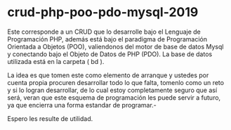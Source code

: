 # crud-php-poo-pdo-mysql-2019
Este corresponde a un CRUD que lo desarrolle bajo el Lenguaje de Programación PHP, además está bajo el paradigma de Programación 
Orientada a Objetos (POO),  valiendonos del motor de base de datos Mysql y conectando bajo el Objeto de Datos de PHP (PDO). 
La base de datos utilizada está en la carpeta ( bd ).

La idea es que tomen este como elemento de arranque y ustedes por cuenta propia procuren desarrollar todo lo que falta, tomenlo como un reto y si lo logran desarrollar, de lo cual estoy completamente seguro que así será, veran que este esquema de programación les puede servir a futuro, ya que encierra una forma estandar de programar.-

Espero les resulte de utilidad.
